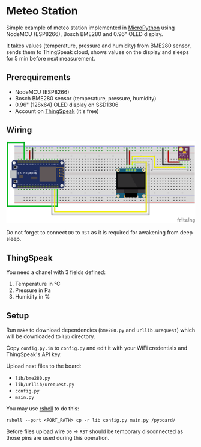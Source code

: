 Meteo Station
=============

Simple example of meteo station implemented in [MicroPython](https://micropython.org/) using NodeMCU (ESP8266), Bosch BME280 and 0.96" OLED display.

It takes values (temperature, pressure and humidity) from BME280 sensor, sends them to ThingSpeak cloud, shows values on the display and sleeps for 5 min before next measurement. 

## Prerequirements

* NodeMCU (ESP8266)
* Bosch BME280 sensor (temperature, pressure, humidity)
* 0.96" (128x64) OLED display on SSD1306
* Account on [ThingSpeak](https://thingspeak.com) (it's free)

## Wiring

![Breadboard](img/meteostation.png)

Do not forget to connect `D0` to `RST` as it is required for awakening from deep sleep.


## ThingSpeak

You need a chanel with 3 fields defined:

1. Temperature in °C
2. Pressure in Pa
3. Humidity in %


## Setup

Run `make` to download dependencies (`bme280.py` and `urllib.urequest`) which will be downloaded to `lib` directory.

Copy `config.py.in` to `config.py` and edit it with your WiFi credentials and ThingSpeak's API key.

Upload next files to the board:

* `lib/bme280.py`
* `lib/urllib/urequest.py`
* `config.py`
* `main.py`

You may use [rshell](https://github.com/dhylands/rshell) to do this:

    rshell --port <PORT_PATH> cp -r lib config.py main.py /pyboard/

Before files upload wire `D0` -> `RST` should be temporary disconnected as those pins are used during this operation.